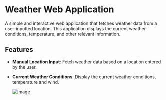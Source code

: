 # Weather Web Application

A simple and interactive web application that fetches weather data from a user-inputted location. This application displays the current weather conditions, temperature, and other relevant information.

## Features

- **Manual Location Input**: Fetch weather data based on a location entered by the user.
- **Current Weather Conditions**: Display the current weather conditions, temperature and wind.

  ![image](https://github.com/niharika-203/PRODIGY_WD_05/assets/164524136/7a5f9d28-f6fd-4e51-89c7-338dddad7343)
